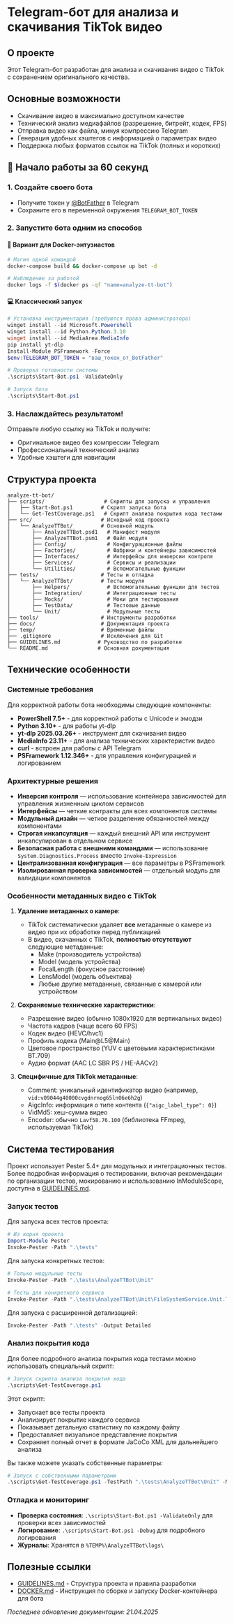 # Telegram-бот для анализа и скачивания TikTok видео

## О проекте

Этот Telegram-бот разработан для анализа и скачивания видео с TikTok с сохранением оригинального качества. 

## Основные возможности
- Скачивание видео в максимально доступном качестве
- Технический анализ медиафайлов (разрешение, битрейт, кодек, FPS)
- Отправка видео как файла, минуя компрессию Telegram
- Генерация удобных хэштегов с информацией о параметрах видео
- Поддержка любых форматов ссылок на TikTok (полных и коротких)


## 🚀 Начало работы за 60 секунд

### 1. Создайте своего бота
- Получите токен у [@BotFather](https://t.me/botfather) в Telegram
- Сохраните его в переменной окружения `TELEGRAM_BOT_TOKEN`

### 2. Запустите бота одним из способов

#### 🐳 Вариант для Docker-энтузиастов

```bash
# Магия одной командой
docker-compose build && docker-compose up bot -d

# Наблюдение за работой
docker logs -f $(docker ps -qf "name=analyze-tt-bot")
```

#### 💻 Классический запуск

```powershell
# Установка инструментария (требуются права администратора)
winget install --id Microsoft.Powershell
winget install --id Python.Python.3.10
winget install --id MediaArea.MediaInfo
pip install yt-dlp
Install-Module PSFramework -Force
$env:TELEGRAM_BOT_TOKEN = "ваш_токен_от_BotFather"

# Проверка готовности системы
.\scripts\Start-Bot.ps1 -ValidateOnly

# Запуск бота 
.\scripts\Start-Bot.ps1
```

### 3. Наслаждайтесь результатом!
Отправьте любую ссылку на TikTok и получите:
- Оригинальное видео без компрессии Telegram
- Профессиональный технический анализ
- Удобные хэштеги для навигации

## Структура проекта

```
analyze-tt-bot/
├── scripts/                   # Скрипты для запуска и управления
│   ├── Start-Bot.ps1         # Скрипт запуска бота
│   └── Get-TestCoverage.ps1   # Скрипт анализа покрытия кода тестами
├── src/                      # Исходный код проекта
│   └── AnalyzeTTBot/         # Основной модуль
│       ├── AnalyzeTTBot.psd1   # Манифест модуля
│       ├── AnalyzeTTBot.psm1   # Файл модуля
│       ├── Config/             # Конфигурационные файлы
│       ├── Factories/          # Фабрики и контейнеры зависимостей
│       ├── Interfaces/         # Интерфейсы для инверсии контроля
│       ├── Services/           # Сервисы и реализации
│       └── Utilities/          # Вспомогательные функции
├── tests/                    # Тесты и отладка
│   └── AnalyzeTTBot/         # Тесты модуля
│       ├── Helpers/            # Вспомогательные функции для тестов
│       ├── Integration/        # Интеграционные тесты
│       ├── Mocks/              # Моки для тестирования
│       ├── TestData/           # Тестовые данные
│       └── Unit/               # Модульные тесты
├── tools/                    # Инструменты разработки
├── docs/                     # Документация проекта
├── temp/                     # Временные файлы
├── .gitignore                # Исключения для Git
├── GUIDELINES.md            # Руководство по разработке
└── README.md                # Основная документация
```

## Технические особенности

### Системные требования

Для корректной работы бота необходимы следующие компоненты:

- **PowerShell 7.5+** - для корректной работы с Unicode и эмодзи
- **Python 3.10+** - для работы yt-dlp
- **yt-dlp 2025.03.26+** - инструмент для скачивания видео
- **MediaInfo 23.11+** - для анализа технических характеристик видео
- **curl** - встроен для работы с API Telegram
- **PSFramework 1.12.346+** - для управления конфигурацией и логированием

### Архитектурные решения

- **Инверсия контроля** — использование контейнера зависимостей для управления жизненным циклом сервисов
- **Интерфейсы** — четкие контракты для всех компонентов системы
- **Модульный дизайн** — четкое разделение обязанностей между компонентами
- **Строгая инкапсуляция** — каждый внешний API или инструмент инкапсулирован в отдельном сервисе
- **Безопасная работа с внешними командами** — использование `System.Diagnostics.Process` вместо `Invoke-Expression`
- **Централизованная конфигурация** — все параметры в PSFramework
- **Изолированная проверка зависимостей** — отдельный модуль для валидации компонентов

### Особенности метаданных видео с TikTok

1. **Удаление метаданных о камере**:
   - TikTok систематически удаляет **все** метаданные о камере из видео при их обработке перед публикацией
   - В видео, скачанных с TikTok, **полностью отсутствуют** следующие метаданные:
     * Make (производитель устройства)
     * Model (модель устройства)
     * FocalLength (фокусное расстояние)
     * LensModel (модель объектива)
     * Любые другие метаданные, связанные с камерой или устройством

2. **Сохраняемые технические характеристики**:
   - Разрешение видео (обычно 1080x1920 для вертикальных видео)
   - Частота кадров (чаще всего 60 FPS)
   - Кодек видео (HEVC/hvc1)
   - Профиль кодека (Main@L5@Main)
   - Цветовое пространство (YUV с цветовыми характеристиками BT.709)
   - Аудио формат (AAC LC SBR PS / HE-AACv2)

3. **Специфичные для TikTok метаданные**:
   - Comment: уникальный идентификатор видео (например, `vid:v09044g40000cvgdnrnog65ln06e6h2g`)
   - AigcInfo: информация о типе контента (`{"aigc_label_type": 0}`)
   - VidMd5: хеш-сумма видео
   - Encoder: обычно `Lavf58.76.100` (библиотека FFmpeg, используемая TikTok)

## Система тестирования

Проект использует Pester 5.4+ для модульных и интеграционных тестов. Более подробная информация о тестировании, включая рекомендации по организации тестов, мокированию и использованию InModuleScope, доступна в [GUIDELINES.md](GUIDELINES.md).

### Запуск тестов

Для запуска всех тестов проекта:

```powershell
# Из корня проекта
Import-Module Pester
Invoke-Pester -Path ".\tests"
```

Для запуска конкретных тестов:

```powershell
# Только модульные тесты
Invoke-Pester -Path ".\tests\AnalyzeTTBot\Unit"

# Тесты для конкретного сервиса
Invoke-Pester -Path ".\tests\AnalyzeTTBot\Unit\FileSystemService.Unit.Tests.ps1"
```

Для запуска с расширенной детализацией:

```powershell
Invoke-Pester -Path ".\tests" -Output Detailed
```

### Анализ покрытия кода

Для более подробного анализа покрытия кода тестами можно использовать специальный скрипт:

```powershell
# Запуск скрипта анализа покрытия кода
.\scripts\Get-TestCoverage.ps1
```

Этот скрипт:
- Запускает все тесты проекта
- Анализирует покрытие каждого сервиса
- Показывает детальную статистику по каждому файлу
- Предоставляет визуальное представление покрытия
- Сохраняет полный отчет в формате JaCoCo XML для дальнейшего анализа

Вы также можете указать собственные параметры:

```powershell
# Запуск с собственными параметрами
.\scripts\Get-TestCoverage.ps1 -TestPath ".\tests\AnalyzeTTBot\Unit" -MinCoverage 90
```

### Отладка и мониторинг

- **Проверка состояния**: `.\scripts\Start-Bot.ps1 -ValidateOnly` для проверки всех зависимостей
- **Логирование**: `.\scripts\Start-Bot.ps1 -Debug` для подробного логирования
- **Журналы**: Хранятся в `%TEMP%\AnalyzeTTBot\logs\`

## Полезные ссылки
- [GUIDELINES.md](GUIDELINES.md) - Структура проекта и правила разработки
- [DOCKER.md](DOCKER.md) - Инструкция по сборке и запуску Docker-контейнера для бота

*Последнее обновление документации: 21.04.2025*
